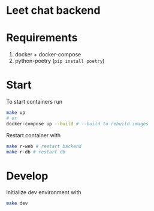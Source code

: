 # Leet chat backend

# Requirements

1. docker + docker-compose
2. python-poetry (`pip install poetry`)

# Start

To start containers run

```bash
make up
# or
docker-compose up --build # --build to rebuild images
```

Restart container with

```bash
make r-web # restart backend
make r-db # restart db
```

# Develop

Initialize dev environment with

```bash
make dev
```
